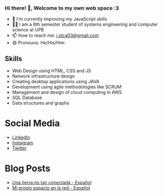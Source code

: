 ### **Hi there!** 👋, Welcome to my own web space :3

- 🌱 I'm currently improving my JavaScript skills
- 👨‍🎓 I am a 6th semester student of systems engineering and computer science at UPB
- 📫 How to reach me: j.stca03@gmail.com
- 😄 Pronouns: He/His/Him

## Skills
- Web Design using HTML, CSS and JS
- Network infrastructure design
- Creating desktop applications using JAVA
- Development using agile methodologies like SCRUM
- Management and design of cloud computing in AWS
- SQL Database
- Data structures and graphs

# Social Media
- [LinkedIn](https://www.linkedin.com/in/leonstyven/)
- [Instagram](https://www.instagram.com/leon._.styven/?hl=es-la)
- [Twitter](https://twitter.com/leon_styven)

# Blog Posts

* [Una tierra no tan conectada - Español](https://leonstyven.blogspot.com/2021/07/una-tierra-no-tan-conectada.html)
* [Mi propio espacio en la red - Español](https://leonstyven.blogspot.com/2021/05/mi-propio-espacio-en-la-red.html)
